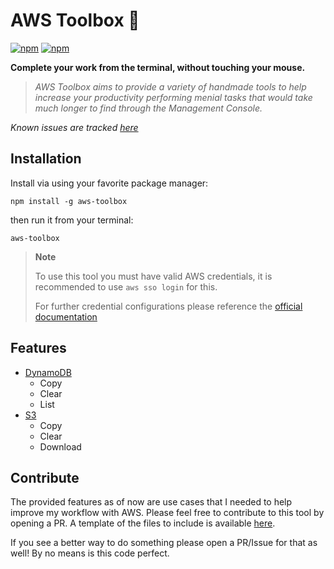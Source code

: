 # AWS Toolbox 🧰

[![npm](https://img.shields.io/npm/v/aws-toolbox)](https://www.npmjs.com/package/aws-toolbox)
[![npm](https://img.shields.io/npm/dw/aws-toolbox)](https://www.npmjs.com/package/aws-toolbox)

**Complete your work from the terminal, without touching your mouse.**

> _AWS Toolbox aims to provide a variety of handmade tools to help increase your productivity performing menial tasks that would take much longer to find through the Management Console._

_Known issues are tracked [here](./known_issues.md)_

## Installation

Install via using your favorite package manager:

    npm install -g aws-toolbox

then run it from your terminal:

    aws-toolbox

> **Note**
>
> To use this tool you must have valid AWS credentials, it is recommended to use `aws sso login` for this.
>
> For further credential configurations please reference the [official documentation](https://docs.aws.amazon.com/cli/latest/userguide/cli-chap-authentication.html)

## Features

-   [DynamoDB](./src/ddb/README.md)
    -   Copy
    -   Clear
    -   List
-   [S3](./src/s3/README.md)
    -   Copy
    -   Clear
    -   Download

## Contribute

The provided features as of now are use cases that I needed to help improve my workflow with AWS.
Please feel free to contribute to this tool by opening a PR. A template of the files to include is available [here]().

If you see a better way to do something please open a PR/Issue for that as well! By no means is this code perfect.
